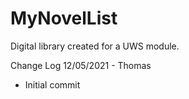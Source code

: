 # MyNovelList
Digital library created for a UWS module.
 
Change Log 12/05/2021 - Thomas
- Initial commit
